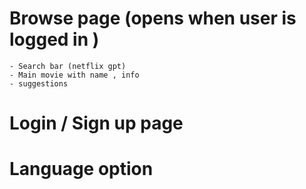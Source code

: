 # Browse page (opens when user is logged in )
    - Search bar (netflix gpt)
    - Main movie with name , info 
    - suggestions
# Login / Sign up page

# Language option